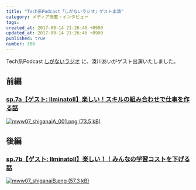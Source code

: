 ```yaml
---
title: "Tech系Podcast「しがないラジオ」ゲスト出演"
category: メディア掲載・インタビュー
tags: 
created_at: 2017-09-14 21:26:46 +0900
updated_at: 2017-09-14 21:26:46 +0900
published: true
number: 388
---
```


Tech系Podcast [しがないラジオ](https://shiganai.org/) に、湊川あいがゲスト出演いたしました。

## 前編
### [sp.7a【ゲスト: llminatoll】楽しい！スキルの組み合わせで仕事を作る話](https://shiganai.org/ep/sp7a-llminatoll)
[<img alt="mww07_shiganaiA_001.png (73.5 kB)" src="https://img.esa.io/uploads/production/attachments/3412/2017/09/14/7092/789298de-742a-4756-a784-b213364f6ad2.png">](https://shiganai.org/ep/sp7a-llminatoll)


## 後編
### [sp.7b【ゲスト: llminatoll】楽しい！！みんなの学習コストを下げる話](https://shiganai.org/ep/sp7b-llminatoll)
[<img alt="mww07_shiganaiB.png (57.3 kB)" src="https://img.esa.io/uploads/production/attachments/3412/2017/09/14/7092/c90b5ad3-4dce-4926-87ef-068999491e8a.png">](https://shiganai.org/ep/sp7b-llminatoll)

